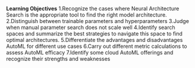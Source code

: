 __Learning Objectives__
1.Recognize the cases where Neural Architecture Search is the appropriate tool to find the right model architecture.
2.Distinguish between trainable parameters and hyperparameters
3.Judge when manual parameter search does not scale well
4.Identify search spaces and summarize the best strategies to navigate this space to find optimal architectures.
5.Differentiate the advantages and disadvantages AutoML for different use cases
6.Carry out different metric calculations to assess AutoML efficacy
7.Identify some cloud AutoML offerings and recognize their strengths and weaknesses

